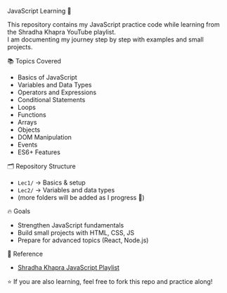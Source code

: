 JavaScript Learning 🚀

This repository contains my JavaScript practice code while learning from the Shradha Khapra YouTube playlist.  
I am documenting my journey step by step with examples and small projects.


📚 Topics Covered
- Basics of JavaScript
- Variables and Data Types
- Operators and Expressions
- Conditional Statements
- Loops
- Functions
- Arrays
- Objects
- DOM Manipulation
- Events
- ES6+ Features

🗂️ Repository Structure
- `Lec1/` → Basics & setup  
- `Lec2/` → Variables and data types  
- (more folders will be added as I progress 🚀)  

🔥 Goals
- Strengthen JavaScript fundamentals
- Build small projects with HTML, CSS, JS
- Prepare for advanced topics (React, Node.js)

📌 Reference
- [Shradha Khapra JavaScript Playlist](https://youtube.com/playlist?list=PLGjplNEQ1it_oTvuLRNqXfz_v_0pq6unW&si=LWNks-2N9MusbGcq)

⭐ If you are also learning, feel free to fork this repo and practice along!
